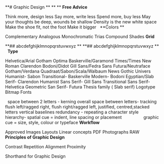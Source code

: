 **# Graphic Design
**
**
**
**Free Advice**

Think more, design less
Say more, write less
Spend more, buy less
May your thoughts be deep, wounds be shallow
Density is the new white space
Make the shoe fit, not the foot
Make it bigger
 
**Colors **

Complementary
Analogous
Monochromatic
Trias
Compound
Shades
**Grid**

**## abcdefghijklmnopqrstuvwxyz
**
**## abcdefghijklmnopqrstuvwxyz
**
 
**Type**

Helvetica/Arial
Gotham
Optima
Baskerville/Garamond
Times/Times New Roman
Clarendon
Bodoni/Didot
Gill Sans/Fedra Sans
Futura/Neutraface
Gotham/Verdana
Quadraat/Sabon/Scala/Walbaum
News Gothic
Univers
Humanist- Sabon
Transitional- Baskerville
Modern- Bodoni
Egyptian/Slab Serif- Clarendon
Humanist Sans Serif- Gill Sans
Transitional Sans Serif- Helvetica
Geometric San Serif- Futura
Thesis family ( Slab serif)
Logotype
Bitmap Fonts

 
space between 2 letters - kerning
overall space between letters- tracking
flush left/ragged right, flush right/ragged left, justified, centred,stacked letters
vertical baselines
redundancy - repeating a character style
hierarchy- spatial cue = indent, line spacing or placement
                 graphic cue = size, style, colour or typeface
**Workflow**

Approved Images
Layouts
Linear concepts
PDF
Photographs RAW
**Principles of Graphic Design**

Contrast
Repetition
Alignment
Proximity

Shorthand for Graphic Design

